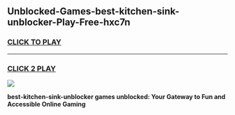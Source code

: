 
## Unblocked-Games-best-kitchen-sink-unblocker-Play-Free-hxc7n
<h3>
<a href="https://premium76.site?title=best-kitchen-sink-unblocker&ref=21A">CLICK TO PLAY</a></h3>
<hr>

<h3>
<a href="https://premium76.site?title=best-kitchen-sink-unblocker&ref=21A">CLICK 2 PLAY</a>
  
</h3>

<a href="https://premium76.site?title=best-kitchen-sink-unblocker&ref=21A"><img src="https://clearcache.store/games.png"></a>


**best-kitchen-sink-unblocker games unblocked: Your Gateway to Fun and Accessible Online Gaming**
